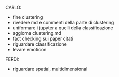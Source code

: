 CARLO:
- fine clustering
- rivedere md e commenti della parte di clustering
- uniformare i jupyter a quelli della classificazione
- aggiorna clustering.md
- fact checking sui paper citati
- riguardare classificazione
- levare emoticon

FERDI:
- riguardare spatial, multidimensional